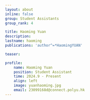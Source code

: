 ```yaml
---
layout: about
inline: false
group: Student Assistants
group_rank: 4

title: Haoming Yuan
description: 
lastname: haoming
publications: 'author^=*HaomingYUAN'

teaser: 

profile:
    name: Haoming Yuan
    position: Student Assistant
    time: 2024.9 - Present
    align: left
    image: yuanhaoming.jpg
    email: 23099168d@connect.polyu.hk
---
```


<!-- # Student Assistants

**Wengyu ZHANG**

Student Assistant, Undergraduate Student, Department of Computing, The Hong Kong Polytechnic University

[Homepage](https://wengyuzhang.com)
[Google Scholar](https://scholar.google.com/citations?user=zgV2AIAAAAAJ)
[wengyu.zhang@connect.polyu.hk](mailto:wengyu.zhang@connect.polyu.hk) -->